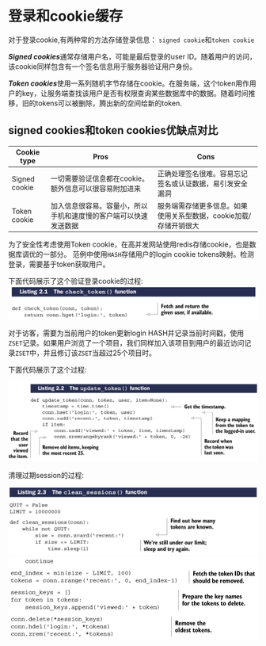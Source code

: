 # 登录和cookie缓存

对于登录cookie,有两种常的方法存储登录信息： ``signed cookie``和``token cookie``

***Signed cookies***通常存储用户名，可能是最后登录的user ID。随着用户的访问，该cookie同样包含有一个签名信息用于服务器验证用户身份。

***Token cookies***使用一系列随机字节存储在cookie。在服务端，这个token用作用户的key，让服务端查找该用户是否有权限查询某些数据库中的数据。随着时间推移，旧的tokens可以被删除，腾出新的空间给新的token.

## signed cookies和token cookies优缺点对比

| Cookie type | Pros | Cons |
| --- | --- | --- |
| Signed cookie | 一切需要验证信息都在cookie。额外信息可以很容易附加进来 | 正确处理签名很难。容易忘记签名或认证数据，易引发安全漏洞 |
| Token cookie | 加入信息很容易。容量小，所以手机和速度慢的客户端可以快速发送数据 | 服务端需存储更多信息。如果使用关系型数据，cookie加载/存储开销很大 |

为了安全性考虑使用Token cookie，在高并发网站使用redis存储cookie，也是数据库调优的一部分。
范例中使用``HASH``存储用户的login cookie tokens映射。检测登录，需要基于token获取用户。

下面代码展示了这个验证登录cookie的过程:
![](images/2.1-1.png)

对于访客，需要为当前用户的token更新login HASH并记录当前时间戳，使用``ZSET``记录。如果用户浏览了一个项目，我们同样加入该项目到用户的最近访问记录``ZSET``中，并且修订该``ZSET``当超过25个项目时。

下面代码展示了这个过程:

![](images/2.1-2.png)

清理过期session的过程:

![](images/2.1-3.png)
![](images/2.1-4.png)
